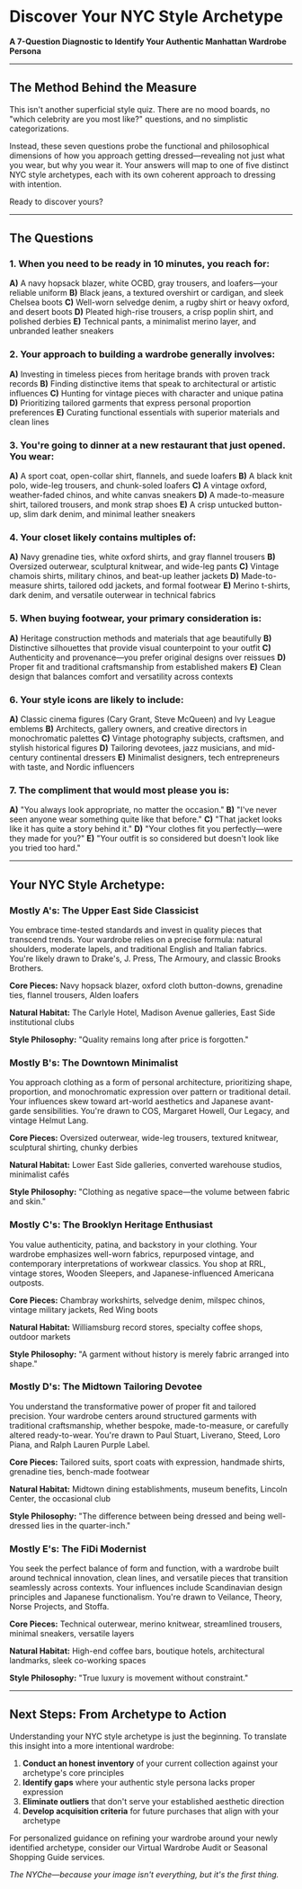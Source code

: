 # Discover Your NYC Style Archetype

**A 7-Question Diagnostic to Identify Your Authentic Manhattan Wardrobe Persona**

---

## The Method Behind the Measure

This isn't another superficial style quiz. There are no mood boards, no "which celebrity are you most like?" questions, and no simplistic categorizations. 

Instead, these seven questions probe the functional and philosophical dimensions of how you approach getting dressed—revealing not just what you wear, but why you wear it. Your answers will map to one of five distinct NYC style archetypes, each with its own coherent approach to dressing with intention.

Ready to discover yours?

---

## The Questions

### 1. When you need to be ready in 10 minutes, you reach for:

**A)** A navy hopsack blazer, white OCBD, gray trousers, and loafers—your reliable uniform
**B)** Black jeans, a textured overshirt or cardigan, and sleek Chelsea boots
**C)** Well-worn selvedge denim, a rugby shirt or heavy oxford, and desert boots
**D)** Pleated high-rise trousers, a crisp poplin shirt, and polished derbies
**E)** Technical pants, a minimalist merino layer, and unbranded leather sneakers

### 2. Your approach to building a wardrobe generally involves:

**A)** Investing in timeless pieces from heritage brands with proven track records
**B)** Finding distinctive items that speak to architectural or artistic influences
**C)** Hunting for vintage pieces with character and unique patina
**D)** Prioritizing tailored garments that express personal proportion preferences
**E)** Curating functional essentials with superior materials and clean lines

### 3. You're going to dinner at a new restaurant that just opened. You wear:

**A)** A sport coat, open-collar shirt, flannels, and suede loafers
**B)** A black knit polo, wide-leg trousers, and chunk-soled loafers
**C)** A vintage oxford, weather-faded chinos, and white canvas sneakers
**D)** A made-to-measure shirt, tailored trousers, and monk strap shoes
**E)** A crisp untucked button-up, slim dark denim, and minimal leather sneakers

### 4. Your closet likely contains multiples of:

**A)** Navy grenadine ties, white oxford shirts, and gray flannel trousers
**B)** Oversized outerwear, sculptural knitwear, and wide-leg pants
**C)** Vintage chamois shirts, military chinos, and beat-up leather jackets
**D)** Made-to-measure shirts, tailored odd jackets, and formal footwear
**E)** Merino t-shirts, dark denim, and versatile outerwear in technical fabrics

### 5. When buying footwear, your primary consideration is:

**A)** Heritage construction methods and materials that age beautifully
**B)** Distinctive silhouettes that provide visual counterpoint to your outfit
**C)** Authenticity and provenance—you prefer original designs over reissues
**D)** Proper fit and traditional craftsmanship from established makers
**E)** Clean design that balances comfort and versatility across contexts

### 6. Your style icons are likely to include:

**A)** Classic cinema figures (Cary Grant, Steve McQueen) and Ivy League emblems
**B)** Architects, gallery owners, and creative directors in monochromatic palettes
**C)** Vintage photography subjects, craftsmen, and stylish historical figures
**D)** Tailoring devotees, jazz musicians, and mid-century continental dressers
**E)** Minimalist designers, tech entrepreneurs with taste, and Nordic influencers

### 7. The compliment that would most please you is:

**A)** "You always look appropriate, no matter the occasion."
**B)** "I've never seen anyone wear something quite like that before."
**C)** "That jacket looks like it has quite a story behind it."
**D)** "Your clothes fit you perfectly—were they made for you?"
**E)** "Your outfit is so considered but doesn't look like you tried too hard."

---

## Your NYC Style Archetype:

### Mostly A's: The Upper East Side Classicist

You embrace time-tested standards and invest in quality pieces that transcend trends. Your wardrobe relies on a precise formula: natural shoulders, moderate lapels, and traditional English and Italian fabrics. You're likely drawn to Drake's, J. Press, The Armoury, and classic Brooks Brothers.

**Core Pieces:** Navy hopsack blazer, oxford cloth button-downs, grenadine ties, flannel trousers, Alden loafers

**Natural Habitat:** The Carlyle Hotel, Madison Avenue galleries, East Side institutional clubs

**Style Philosophy:** "Quality remains long after price is forgotten."

### Mostly B's: The Downtown Minimalist

You approach clothing as a form of personal architecture, prioritizing shape, proportion, and monochromatic expression over pattern or traditional detail. Your influences skew toward art-world aesthetics and Japanese avant-garde sensibilities. You're drawn to COS, Margaret Howell, Our Legacy, and vintage Helmut Lang.

**Core Pieces:** Oversized outerwear, wide-leg trousers, textured knitwear, sculptural shirting, chunky derbies

**Natural Habitat:** Lower East Side galleries, converted warehouse studios, minimalist cafés

**Style Philosophy:** "Clothing as negative space—the volume between fabric and skin."

### Mostly C's: The Brooklyn Heritage Enthusiast

You value authenticity, patina, and backstory in your clothing. Your wardrobe emphasizes well-worn fabrics, repurposed vintage, and contemporary interpretations of workwear classics. You shop at RRL, vintage stores, Wooden Sleepers, and Japanese-influenced Americana outposts.

**Core Pieces:** Chambray workshirts, selvedge denim, milspec chinos, vintage military jackets, Red Wing boots

**Natural Habitat:** Williamsburg record stores, specialty coffee shops, outdoor markets

**Style Philosophy:** "A garment without history is merely fabric arranged into shape."

### Mostly D's: The Midtown Tailoring Devotee

You understand the transformative power of proper fit and tailored precision. Your wardrobe centers around structured garments with traditional craftsmanship, whether bespoke, made-to-measure, or carefully altered ready-to-wear. You're drawn to Paul Stuart, Liverano, Steed, Loro Piana, and Ralph Lauren Purple Label.

**Core Pieces:** Tailored suits, sport coats with expression, handmade shirts, grenadine ties, bench-made footwear

**Natural Habitat:** Midtown dining establishments, museum benefits, Lincoln Center, the occasional club

**Style Philosophy:** "The difference between being dressed and being well-dressed lies in the quarter-inch."

### Mostly E's: The FiDi Modernist

You seek the perfect balance of form and function, with a wardrobe built around technical innovation, clean lines, and versatile pieces that transition seamlessly across contexts. Your influences include Scandinavian design principles and Japanese functionalism. You're drawn to Veilance, Theory, Norse Projects, and Stoffa.

**Core Pieces:** Technical outerwear, merino knitwear, streamlined trousers, minimal sneakers, versatile layers

**Natural Habitat:** High-end coffee bars, boutique hotels, architectural landmarks, sleek co-working spaces

**Style Philosophy:** "True luxury is movement without constraint."

---

## Next Steps: From Archetype to Action

Understanding your NYC style archetype is just the beginning. To translate this insight into a more intentional wardrobe:

1. **Conduct an honest inventory** of your current collection against your archetype's core principles
2. **Identify gaps** where your authentic style persona lacks proper expression
3. **Eliminate outliers** that don't serve your established aesthetic direction
4. **Develop acquisition criteria** for future purchases that align with your archetype

For personalized guidance on refining your wardrobe around your newly identified archetype, consider our Virtual Wardrobe Audit or Seasonal Shopping Guide services.

*The NYChe—because your image isn't everything, but it's the first thing.*